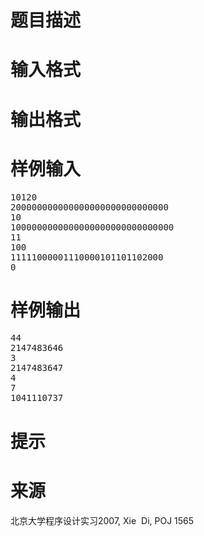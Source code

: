 

# 题目描述



# 输入格式



# 输出格式



# 样例输入


<pre class="sio">10120
200000000000000000000000000000
10
1000000000000000000000000000000
11
100
11111000001110000101101102000
0</pre>

# 样例输出


<pre class="sio">44
2147483646
3
2147483647
4
7
1041110737
</pre>

# 提示



# 来源


<div>
	北京大学程序设计实习2007, Xie  Di, POJ 1565
</div>
